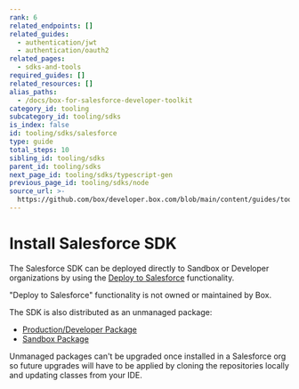 ```yaml
---
rank: 6
related_endpoints: []
related_guides:
  - authentication/jwt
  - authentication/oauth2
related_pages:
  - sdks-and-tools
required_guides: []
related_resources: []
alias_paths:
  - /docs/box-for-salesforce-developer-toolkit
category_id: tooling
subcategory_id: tooling/sdks
is_index: false
id: tooling/sdks/salesforce
type: guide
total_steps: 10
sibling_id: tooling/sdks
parent_id: tooling/sdks
next_page_id: tooling/sdks/typescript-gen
previous_page_id: tooling/sdks/node
source_url: >-
  https://github.com/box/developer.box.com/blob/main/content/guides/tooling/sdks/salesforce.md
---
```

# Install Salesforce SDK

The Salesforce SDK can be deployed directly to Sandbox or Developer
organizations by using the [Deploy to Salesforce][deploy_salesforce]
functionality.

<Message type='notice'>

"Deploy to Salesforce" functionality is not owned or maintained by Box.

</Message>

The SDK is also distributed as an unmanaged package:

- [Production/Developer Package][salesforce_pkg_prod]
- [Sandbox Package][salesforce_pkg_sandbox]

<Message type='warning'>

Unmanaged packages can't be upgraded once installed in a Salesforce org so
future upgrades will have to be applied by cloning the repositories locally
and updating classes from your IDE.

</Message>

[deploy_salesforce]: https://githubsfdeploy.herokuapp.com/?owner=box&repo=box-salesforce-sdk
[salesforce_pkg_prod]: https://cloud.box.com/Box-Apex-SDK
[salesforce_pkg_sandbox]: https://cloud.box.com/Box-Apex-SDK-Sandbox